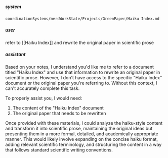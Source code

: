 ##### system
```sc-context
coordinationSystems/nerdWorkState/Projects/GreenPaper/Haiku Index.md
```

##### user
refer to [[Haiku Index]] and rewrite the original paper in scientific prose

##### assistant
Based on your notes, I understand you'd like me to refer to a document titled "Haiku Index" and use that information to rewrite an original paper in scientific prose. However, I don't have access to the specific "Haiku Index" document or the original paper you're referring to. Without this context, I can't accurately complete this task.

To properly assist you, I would need:

1. The content of the "Haiku Index" document
2. The original paper that needs to be rewritten

Once provided with these materials, I could analyze the haiku-style content and transform it into scientific prose, maintaining the original ideas but presenting them in a more formal, detailed, and academically appropriate manner. This would likely involve expanding on the concise haiku format, adding relevant scientific terminology, and structuring the content in a way that follows standard scientific writing conventions.